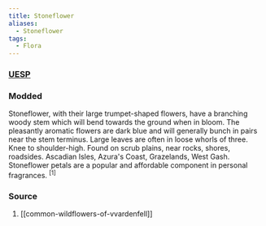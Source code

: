 ```yaml
---
title: Stoneflower
aliases:
  - Stoneflower
tags:
  - Flora
---
```

### [UESP](https://en.uesp.net/wiki/Morrowind:Stoneflower_Petals)
### Modded
Stoneflower, with their large trumpet-shaped flowers, have a branching woody stem which will bend towards the ground when in bloom. The pleasantly aromatic flowers are dark blue and will generally bunch in pairs near the stem terminus. Large leaves are often in loose whorls of three. Knee to shoulder-high. Found on scrub plains, near rocks, shores, roadsides. Ascadian Isles, Azura's Coast, Grazelands, West Gash. Stoneflower petals are a popular and affordable component in personal fragrances. <sup>[1]</sup>
### Source
1. [[common-wildflowers-of-vvardenfell]]